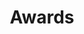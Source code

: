 ---
title: Awards
summary: My Awards
type: landing
view: article-grid

banner:
  image: 'wave.jpg'
  caption: 'Image credit: [**Geo**](https://github.com/gcushen/)'

---